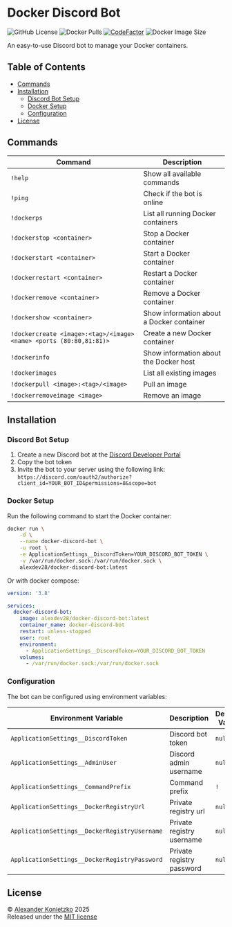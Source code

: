# Docker Discord Bot

![GitHub License](https://img.shields.io/github/license/alex289/docker-discord-bot)
![Docker Pulls](https://img.shields.io/docker/pulls/alexdev28/docker-discord-bot)
[![CodeFactor](https://www.codefactor.io/repository/github/alex289/docker-discord-bot/badge)](https://www.codefactor.io/repository/github/alex289/docker-discord-bot)
![Docker Image Size](https://img.shields.io/docker/image-size/alexdev28/docker-discord-bot)

An easy-to-use Discord bot to manage your Docker containers.

## Table of Contents

- [Commands](#commands)
- [Installation](#installation)
  - [Discord Bot Setup](#discord-bot-setup)
  - [Docker Setup](#docker-setup)
  - [Configuration](#configuration)
- [License](#license)

## Commands

| Command | Description |
| --- | --- |
| `!help` | Show all available commands |
| `!ping` | Check if the bot is online |
| `!dockerps` | List all running Docker containers |
| `!dockerstop <container>` | Stop a Docker container |
| `!dockerstart <container>` | Start a Docker container |
| `!dockerrestart <container>` | Restart a Docker container |
| `!dockerremove <container>` | Remove a Docker container |
| `!dockershow <container>` | Show information about a Docker container |
| `!dockercreate <image>:<tag>/<image> <name> <ports (80:80,81:81)>` | Create a new Docker container |
| `!dockerinfo` | Show information about the Docker host |
| `!dockerimages` | List all existing images |
| `!dockerpull <image>:<tag>/<image>` | Pull an image |
| `!dockerremoveimage <image>` | Remove an image |

## Installation

### Discord Bot Setup

1.  Create a new Discord bot at the [Discord Developer Portal](https://discord.com/developers/applications)
2.  Copy the bot token
3.  Invite the bot to your server using the following link: `https://discord.com/oauth2/authorize?client_id=YOUR_BOT_ID&permissions=8&scope=bot`

### Docker Setup

Run the following command to start the Docker container:

```bash
docker run \
    -d \
    --name docker-discord-bot \
    -u root \
    -e ApplicationSettings__DiscordToken=YOUR_DISCORD_BOT_TOKEN \
    -v /var/run/docker.sock:/var/run/docker.sock \
    alexdev28/docker-discord-bot:latest
```

Or with docker compose:

```yaml
version: '3.8'

services:
  docker-discord-bot:
    image: alexdev28/docker-discord-bot:latest
    container_name: docker-discord-bot
    restart: unless-stopped
    user: root
    environment:
      - ApplicationSettings__DiscordToken=YOUR_DISCORD_BOT_TOKEN
    volumes:
      - /var/run/docker.sock:/var/run/docker.sock
```

### Configuration

The bot can be configured using environment variables:

| Environment Variable | Description | Default Value | Required |
| --- | --- | --- | --- |
| `ApplicationSettings__DiscordToken` | Discord bot token | `null` | ✅ |
| `ApplicationSettings__AdminUser` | Discord admin username | `null` | ❌ |
| `ApplicationSettings__CommandPrefix` | Command prefix | `!` | ❌ |
| `ApplicationSettings__DockerRegistryUrl` | Private registry url | `null` | ❌ |
| `ApplicationSettings__DockerRegistryUsername` | Private registry username | `null` | ❌ |
| `ApplicationSettings__DockerRegistryPassword` | Private registry password | `null` | ❌ |

## License

© [Alexander Konietzko](https://alexanderkonietzko.com) 2025  
Released under the [MIT license](https://github.com/alex289/docker-discord-bot/blob/main/LICENSE)

